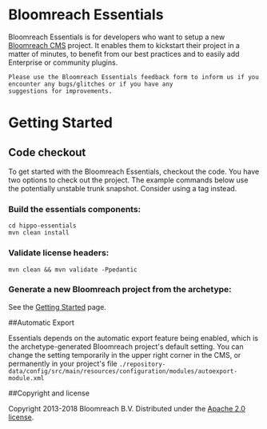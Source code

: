 # Bloomreach Essentials
Bloomreach Essentials is for developers who want to setup a new [Bloomreach CMS](https://documentation.bloomreach.com) project. It enables
them to kickstart their project in a matter of minutes, to benefit from our best practices and to easily add Enterprise
or community plugins.

```
Please use the Bloomreach Essentials feedback form to inform us if you encounter any bugs/glitches or if you have any
suggestions for improvements.
```

# Getting Started

## Code checkout

To get started with the Bloomreach Essentials, checkout the code. You have two options to check out
the project. The example commands below use the potentially unstable trunk snapshot. Consider
using a tag instead.

### Build the essentials components:
```shell
cd hippo-essentials
mvn clean install
```

### Validate license headers:
```shell
mvn clean && mvn validate -Ppedantic
```

### Generate a new Bloomreach project from the archetype:
See the [Getting Started](https://documentation.bloomreach.com/trails/getting-started/hippo-essentials-getting-started.html) page.

##Automatic Export

Essentials depends on the automatic export feature being enabled, which is the archetype-generated Bloomreach
project's default setting. You can change the setting temporarily in the upper right corner in the CMS,
or permanently in your project's file
`./repository-data/config/src/main/resources/configuration/modules/autoexport-module.xml`

##Copyright and license

Copyright 2013-2018 Bloomreach B.V.
Distributed under the [Apache 2.0 license](https://code.onehippo.org/cms-community/hippo-essentials/blob/master/LICENSE).

